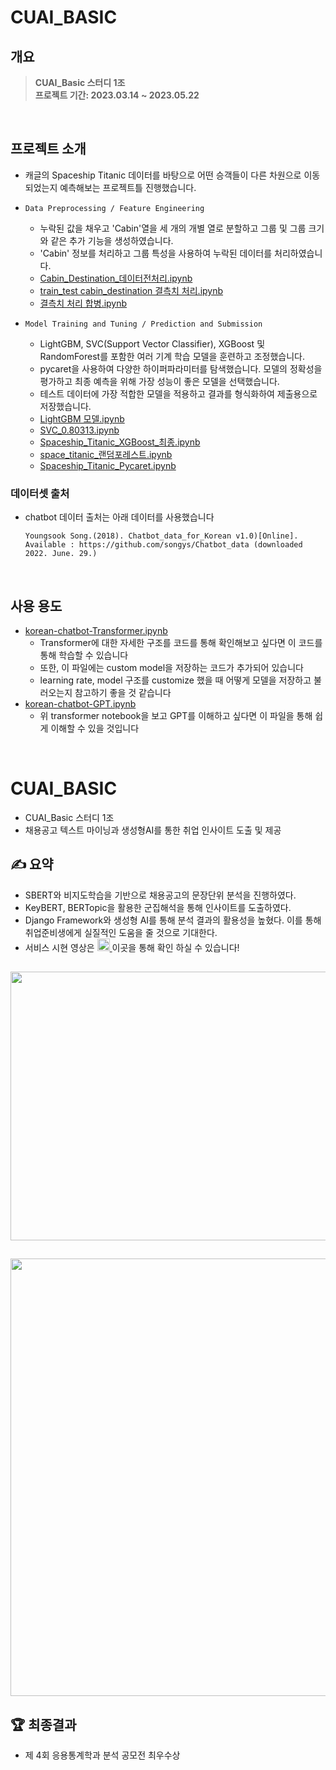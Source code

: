 # CUAI_BASIC

## 개요
> **CUAI_Basic 스터디 1조** <br/> 
> **프로젝트 기간: 2023.03.14 ~ 2023.05.22** <br/>
<br>

## 프로젝트 소개
- 캐글의 Spaceship Titanic 데이터를 바탕으로 어떤 승객들이 다른 차원으로 이동되었는지 예측해보는 프로젝트틀 진행했습니다.
- `Data Preprocessing / Feature Engineering`
  - 누락된 값을 채우고 'Cabin'열을 세 개의 개별 열로 분할하고 그룹 및 그룹 크기와 같은 추가 기능을 생성하였습니다.
  - 'Cabin' 정보를 처리하고 그룹 특성을 사용하여 누락된 데이터를 처리하였습니다.
  - [Cabin_Destination_데이터전처리.ipynb](https://github.com/jsh1021902/CUAI_BASIC/blob/main/%EA%B3%B5%EB%AA%A8%EC%A0%84/%EC%B5%9C%EC%A2%85%20%EC%A0%84%EC%B2%98%EB%A6%AC/Cabin_Destination_%EB%8D%B0%EC%9D%B4%ED%84%B0%EC%A0%84%EC%B2%98%EB%A6%AC.ipynb)
  - [train_test cabin_destination 결측치 처리.ipynb](https://github.com/jsh1021902/CUAI_BASIC/blob/main/%EA%B3%B5%EB%AA%A8%EC%A0%84/%EC%B5%9C%EC%A2%85%20%EC%A0%84%EC%B2%98%EB%A6%AC/train_test%20cabin_destination%20%EA%B2%B0%EC%B8%A1%EC%B9%98%20%EC%B2%98%EB%A6%AC.ipynb)
  - [결측치 처리 합병.ipynb](https://github.com/jsh1021902/CUAI_BASIC/blob/main/%EA%B3%B5%EB%AA%A8%EC%A0%84/%EC%B5%9C%EC%A2%85%20%EC%A0%84%EC%B2%98%EB%A6%AC/%EA%B2%B0%EC%B8%A1%EC%B9%98%20%EC%B2%98%EB%A6%AC%20%ED%95%A9%EB%B3%91.ipynb)
    
- `Model Training and Tuning / Prediction and Submission`
  - LightGBM, SVC(Support Vector Classifier), XGBoost 및 RandomForest를 포함한 여러 기계 학습 모델을 훈련하고 조정했습니다.
  - pycaret을 사용하여 다양한 하이퍼파라미터를 탐색했습니다. 모델의 정확성을 평가하고 최종 예측을 위해 가장 성능이 좋은 모델을 선택했습니다.
  - 테스트 데이터에 가장 적합한 모델을 적용하고 결과를 형식화하여 제출용으로 저장했습니다.
  - [LightGBM 모델.ipynb](https://github.com/jsh1021902/CUAI_BASIC/blob/main/%EA%B3%B5%EB%AA%A8%EC%A0%84/%EC%B5%9C%EC%A2%85%20%EC%A0%84%EC%B2%98%EB%A6%AC/LightGBM%20%EB%AA%A8%EB%8D%B8.ipynb)
  - [SVC_0.80313.ipynb](https://github.com/jsh1021902/CUAI_BASIC/blob/main/%EA%B3%B5%EB%AA%A8%EC%A0%84/%EC%B5%9C%EC%A2%85%20%EC%A0%84%EC%B2%98%EB%A6%AC/SVC_0.80313.ipynb)
  - [Spaceship_Titanic_XGBoost_최종.ipynb](https://github.com/jsh1021902/CUAI_BASIC/blob/main/%EA%B3%B5%EB%AA%A8%EC%A0%84/%EC%B5%9C%EC%A2%85%20%EC%A0%84%EC%B2%98%EB%A6%AC/Spaceship_Titanic_XGBoost_%EC%B5%9C%EC%A2%85.ipynb)
  - [space_titanic_랜덤포레스트.ipynb](https://github.com/jsh1021902/CUAI_BASIC/blob/main/%EA%B3%B5%EB%AA%A8%EC%A0%84/%EC%B5%9C%EC%A2%85%20%EC%A0%84%EC%B2%98%EB%A6%AC/space_titanic_%EB%9E%9C%EB%8D%A4%ED%8F%AC%EB%A0%88%EC%8A%A4%ED%8A%B8.ipynb)
  - [Spaceship_Titanic_Pycaret.ipynb](https://github.com/jsh1021902/CUAI_BASIC/blob/main/%EA%B3%B5%EB%AA%A8%EC%A0%84/%EC%B5%9C%EC%A2%85%20%EC%A0%84%EC%B2%98%EB%A6%AC/Spaceship_Titanic_Pycaret.ipynb)



### 데이터셋 출처
- chatbot 데이터 출처는 아래 데이터를 사용했습니다
  ```text
  Youngsook Song.(2018). Chatbot_data_for_Korean v1.0)[Online].
  Available : https://github.com/songys/Chatbot_data (downloaded 2022. June. 29.)
  ```
<br>

## 사용 용도
- [korean-chatbot-Transformer.ipynb](korean-chatbot-Transformer.ipynb)
  - Transformer에 대한 자세한 구조를 코드를 통해 확인해보고 싶다면 이 코드를 통해 학습할 수 있습니다
  - 또한, 이 파일에는 custom model을 저장하는 코드가 추가되어 있습니다
  - learning rate, model 구조를 customize 했을 때 어떻게 모델을 저장하고 불러오는지 참고하기 좋을 것 같습니다
- [korean-chatbot-GPT.ipynb](korean-chatbot-GPT.ipynb)
  - 위 transformer notebook을 보고 GPT를 이해하고 싶다면 이 파일을 통해 쉽게 이해할 수 있을 것입니다

<br>

# CUAI_BASIC
- CUAI_Basic 스터디 1조
- 채용공고 텍스트 마이닝과 생성형AI를 통한 취업 인사이트 도출 및 제공 

## ✍ 요약
- SBERT와 비지도학습을 기반으로 채용공고의 문장단위 분석을 진행하였다.
- KeyBERT, BERTopic을 활용한 군집해석을 통해 인사이트를 도출하였다.
- Django Framework와 생성형 AI를 통해 분석 결과의 활용성을 높혔다. 이를 통해 취업준비생에게 실질적인 도움을 줄 것으로 기대한다.
- 서비스 시현 영상은 <a href="https://youtu.be/UoOJSfqcg98?si=edA7vfTpR70IqVL4"> <img src="https://img.shields.io/badge/-video-8AC926?style=for-the-badge" height="20px" style="margin-bottom: -5px" /> </a>이곳을 통해 확인 하실 수 있습니다!

##
<img src="https://github.com/tgwon/Recruitment_Text_Mining/assets/102985590/0d82da35-9e6e-44b3-87ef-27937bcb28b8"  width="760" height="430">

##
<a href="https://youtu.be/UoOJSfqcg98?si=edA7vfTpR70IqVL4">
  <img src="https://github.com/tgwon/Recruitment_Text_Mining/assets/102985590/8f9e24ab-ebdb-41da-a64c-19e4f3c8153d"  width="830" height="700">
</a>

## 🏆 최종결과
- 제 4회 응용통계학과 분석 공모전 최우수상
